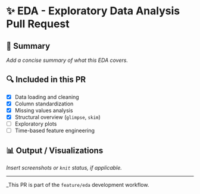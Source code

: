 # ✨ EDA - Exploratory Data Analysis Pull Request

## 📌 Summary

_Add a concise summary of what this EDA covers._

## 🔍 Included in this PR

- [x] Data loading and cleaning
- [x] Column standardization
- [x] Missing values analysis
- [x] Structural overview (`glimpse`, `skim`)
- [ ] Exploratory plots
- [ ] Time-based feature engineering

## 📊 Output / Visualizations

_Insert screenshots or `knit` status, if applicable._

---

_This PR is part of the `feature/eda` development workflow.
